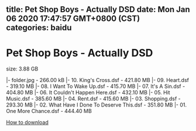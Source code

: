 
title: Pet Shop Boys - Actually DSD
date: Mon Jan 06 2020 17:47:57 GMT+0800 (CST)    
categories: baidu
---

# Pet Shop Boys - Actually DSD
size: 3.88 GB
 
 
|- folder.jpg - 266.00 kB
|- 10. King's Cross.dsf - 421.80 MB
|- 09. Heart.dsf - 319.10 MB
|- 08. I Want To Wake Up.dsf - 415.70 MB
|- 07. It's A Sin.dsf - 404.80 MB
|- 06. It Couldn't Happen Here.dsf - 432.10 MB
|- 05. Hit Music.dsf - 385.60 MB
|- 04. Rent.dsf - 415.60 MB
|- 03. Shopping.dsf - 293.30 MB
|- 02. What Have I Done To Deserve This.dsf - 351.80 MB
|- 01. One More Chance.dsf - 444.40 MB

[How to download](https://bpcam.bemobtrk.com/go/2ceec3aa-1ca2-46d6-b9ff-aaa5c184517c?jno=3217)